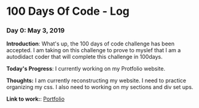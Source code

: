 # 100 Days Of Code - Log

### Day 0: May 3, 2019
**Introduction**: What's up, the 100 days of code challenge has been accepted. I am taking on this challenge to prove to myslef that I am a autodidact coder that will complete this challenge in 100days.

**Today's Progress**: I currently working on my Protfolio website.

**Thoughts:** I am currently reconstructing my website. I need to practice organizing my css. I also need to working on my sections and div set ups.

**Link to work:**: [Portfolio](http://nolinkyet.com)

